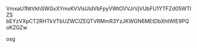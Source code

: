 VmxaU1NtVkhSWGxXYmxKVVlsUldVbFpyVWtOVVJrVjVUbFU1YTFZd05WTlZS
bEYzVXpCT2RHTkVTbUZWClZEQTVRMmR3YzJKWGN6MEtDbXhtWlE9PQoKZGZw

osg
